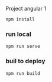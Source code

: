 Project angular 1

    npm install

### run local
    npm run serve

### buil to deploy
    npm run build
